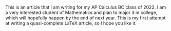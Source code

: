 This is an article that I am writing for my AP Calculus BC class of 2022. I am a very interested student of Mathematics and plan to major it in college, which will hopefully happen by the end of next year. This is my first attempt at writing a quasi-complete LaTeX article, so I hope you like it.
